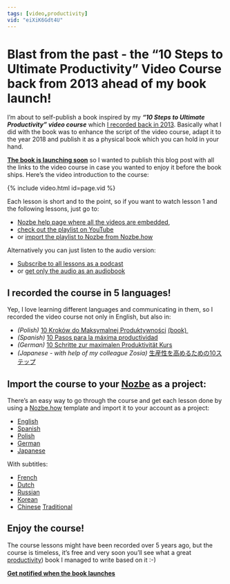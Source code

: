 ```yaml
---
tags: [video,productivity]
vid: "eiXiK6Gdt4U"
---
```


# Blast from the past - the “10 Steps to Ultimate Productivity” Video Course back from 2013 ahead of my book launch!

I’m about to self-publish a book inspired by my ***“10 Steps to Ultimate Productivity” video course*** which [I recorded back in 2013](https://sliwinski.com/productivity-course/). Basically what I did with the book was to enhance the script of the video course, adapt it to the year 2018 and publish it as a physical book which you can hold in your hand.

**[The book is launching soon](https://productivitycourse.com)** so I wanted to publish this blog post with all the links to the video course in case you wanted to enjoy it before the book ships. Here’s the video introduction to the course:

{% include video.html id=page.vid %}

<!--More-->

Each lesson is short and to the point, so if you want to watch lesson 1 and the following lessons, just go to:

- [Nozbe help page where all the videos are embedded](https://help.nozbe.com/bonus/lesson-1/),
- [check out the playlist on YouTube](https://www.youtube.com/playlist?list=PL4VGcOPPsP4OnVuDc-4D0PXzlKET4FhgL)
- or [import the playlist to Nozbe from Nozbe.how](https://nozbe.how/0lUFB)

Alternatively you can just listen to the audio version:

- [Subscribe to all lessons as a podcast](https://itunes.apple.com/us/podcast/10-steps-to-ultimate-productivity/id1084366442?mt=2)
- or [get only the audio as an audiobook](http://n0z.be/49)

## I recorded the course in 5 languages!

Yep, I love learning different languages and communicating in them, so I recorded the video course not only in English, but also in:

- *(Polish)* [10 Kroków do Maksymalnej Produktywności](https://www.youtube.com/playlist?list=PLTvW%5C_dU2FPUcCX8eqjGHu-Gh8Mm-idg99) [(book) ](https://kursproduktywnosci.pl)
- *(Spanish)* [10 Pasos para la máxima productividad](https://www.youtube.com/playlist?list=PLalQorNQFHm4aN27PuvZ56uPaDVVj1PBW)
- *(German)* [10 Schritte zur maximalen Produktivität Kurs](https://www.youtube.com/playlist?list=PLGMbeOV6ROAsu-9gXnVYpMwO8ijA_NhWK)
- *(Japanese - with help of my colleague Zosia)* [生産性を高めるための10ステップ](https://www.youtube.com/playlist?list=PLe4r9PAK7JxNNQnj6PGd6tJtN4sxi8RV5)

## Import the course to your [Nozbe](https://nozbe.com) as a project:

There’s an easy way to go through the course and get each lesson done by using a [Nozbe.how](https://nozbe.how) template and import it to your account as a project:

- [English](https://nozbe.how/0lUFB)
- [Spanish](https://nozbe.how/U5ZpO)
- [Polish](https://nozbe.how/8cEc1)
- [German](https://nozbe.how/kgOwm)
- [Japanese](https://nozbe.how/TBigm)

With subtitles:

- [French](https://nozbe.how/QX9uh)
- [Dutch](https://nozbe.how/qwypO)
- [Russian](https://nozbe.how/jL2oG)
- [Korean](https://nozbe.how/ee5SW)
- [Chinese](https://nozbe.how/Dt5KX) [Traditional](https://nozbe.how/rjXmh)

## Enjoy the course!

The course lessons might have been recorded over 5 years ago, but the course is timeless, it’s free and very soon you’ll see what a great [productivity](/productivity)) book I managed to write based on it :-)

[**Get notified when the book launches**](https://productivitycourse.com)


[n]: https://nozbe.com/?a=mike
[p]: https://thepodcast.fm/
